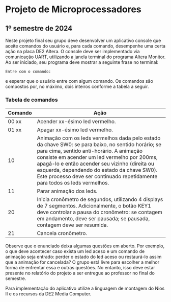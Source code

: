 # Projeto de Microprocessadores
## 1º semestre de 2024

Neste projeto final seu grupo deve desenvolver um aplicativo console que aceite comandos do usuário e, para cada comando, desempenhe uma certa ação na placa DE2 Altera. O console deve ser implementado via comunicação UART, utilizando a janela terminal do programa Altera Monitor. Ao ser iniciado, seu programa deve mostrar a seguinte frase no terminal:

`Entre com o comando: `


e esperar que o usuário entre com algum comando. Os comandos são compostos por, no máximo, dois inteiros conforme a tabela a seguir.

### Tabela de comandos

| Comando | Ação |
|---------|------|
| 00 xx | Acender xx-ésimo led vermelho. |
| 01 xx | Apagar xx-ésimo led vermelho. |
| 10 | Animação com os leds vermelhos dada pelo estado da chave SW0: se para baixo, no sentido horário; se para cima, sentido anti-horário. A animação consiste em acender um led vermelho por 200ms, apagá-lo e então acender seu vizinho (direita ou esquerda, dependendo do estado da chave SW0). Este processo deve ser continuado repetidamente para todos os leds vermelhos. |
| 11 | Parar animação dos leds. |
| 20 | Inicia cronômetro de segundos, utilizando 4 displays de 7 segmentos. Adicionalmente, o botão KEY1 deve controlar a pausa do cronômetro: se contagem em andamento, deve ser pausada; se pausada, contagem deve ser resumida. |
| 21 | Cancela cronômetro. |

Observe que o enunciado deixa algumas questões em aberto. Por exemplo, o que deve acontecer caso exista um led aceso e um comando de animação seja entrado: perder o estado do led aceso ou restaurá-lo assim que a animação for cancelada? O grupo está livre para escolher a melhor forma de enfrentar essa e outras questões. No entanto, isso deve estar presente no relatório do projeto a ser entregue ao professor no final do semestre.

Para implementação do aplicativo utilize a linguagem de montagem do Nios II e os recursos da DE2 Media Computer.
